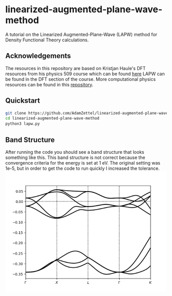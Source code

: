 # linearized-augmented-plane-wave-method
A tutorial on the Linearized Augmented-Plane-Wave (LAPW) method for Density Functional Theory calculations.
## Acknowledgements
The resources in this repository are based on Kristjan Haule's DFT resources from his physics 509 course which can be found [here](https://www.physics.rutgers.edu/grad/509/) LAPW can be found in the DFT section of the course. More computational physics resources can be found in this [repository](https://github.com/haulek/CompPhysics/tree/main).
## Quickstart
```bash
git clone https://github.com/AdamZettel/linearized-augmented-plane-wave-method.git
cd linearized-augmented-plane-wave-method
python3 lapw.py
```
## Band Structure
After running the code you should see a band structure that looks something like this. This band structure is not correct because the convergence criteria for the energy is set at 1 eV. The original setting was 1e-5, but in order to get the code to run quickly I increased the tolerance. <br>
![](incorrect_copper_band_struct.png)


